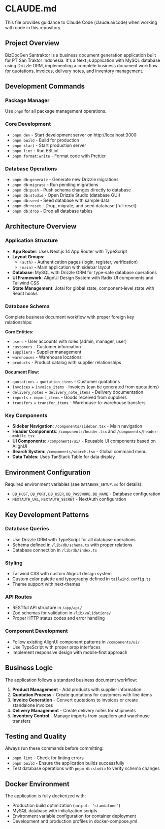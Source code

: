 # CLAUDE.md

This file provides guidance to Claude Code (claude.ai/code) when working with code in this repository.

## Project Overview

BizDocGen Santraktor is a business document generation application built for PT San Traktor Indonesia. It's a Next.js application with MySQL database using Drizzle ORM, implementing a complete business document workflow for quotations, invoices, delivery notes, and inventory management.

## Development Commands

### Package Manager

Use `pnpm` for all package management operations.

### Core Development

- `pnpm dev` - Start development server on http://localhost:3000
- `pnpm build` - Build for production
- `pnpm start` - Start production server
- `pnpm lint` - Run ESLint
- `pnpm format:write` - Format code with Prettier

### Database Operations

- `pnpm db:generate` - Generate new Drizzle migrations
- `pnpm db:migrate` - Run pending migrations
- `pnpm db:push` - Push schema changes directly to database
- `pnpm db:studio` - Open Drizzle Studio (database GUI)
- `pnpm db:seed` - Seed database with sample data
- `pnpm db:reset` - Drop, migrate, and seed database (full reset)
- `pnpm db:drop` - Drop all database tables

## Architecture Overview

### Application Structure

- **App Router**: Uses Next.js 14 App Router with TypeScript
- **Layout Groups**:
  - `(auth)` - Authentication pages (login, register, verification)
  - `(main)` - Main application with sidebar layout
- **Database**: MySQL with Drizzle ORM for type-safe database operations
- **UI Framework**: AlignUI Design System with Radix UI components and Tailwind CSS
- **State Management**: Jotai for global state, component-level state with React hooks

### Database Schema

Complete business document workflow with proper foreign key relationships:

**Core Entities:**

- `users` - User accounts with roles (admin, manager, user)
- `customers` - Customer information
- `suppliers` - Supplier management
- `warehouses` - Warehouse locations
- `products` - Product catalog with supplier relationships

**Document Flow:**

- `quotations` + `quotation_items` - Customer quotations
- `invoices` + `invoice_items` - Invoices (can be generated from quotations)
- `delivery_notes` + `delivery_note_items` - Delivery documentation
- `imports` + `import_items` - Goods received from suppliers
- `transfers` + `transfer_items` - Warehouse-to-warehouse transfers

### Key Components

- **Sidebar Navigation**: `/components/sidebar.tsx` - Main navigation
- **Header Components**: `/components/header.tsx` and `/components/header-mobile.tsx`
- **UI Components**: `/components/ui/` - Reusable UI components based on AlignUI
- **Search System**: `/components/search.tsx` - Global command menu
- **Data Tables**: Uses TanStack Table for data display

## Environment Configuration

Required environment variables (see `DATABASE_SETUP.md` for details):

- `DB_HOST`, `DB_PORT`, `DB_USER`, `DB_PASSWORD`, `DB_NAME` - Database configuration
- `NEXTAUTH_URL`, `NEXTAUTH_SECRET` - NextAuth configuration

## Key Development Patterns

### Database Queries

- Use Drizzle ORM with TypeScript for all database operations
- Schema defined in `/lib/db/schema.ts` with proper relations
- Database connection in `/lib/db/index.ts`

### Styling

- Tailwind CSS with custom AlignUI design system
- Custom color palette and typography defined in `tailwind.config.ts`
- Theme support with next-themes

### API Routes

- RESTful API structure in `/app/api/`
- Zod schemas for validation in `/lib/validations/`
- Proper HTTP status codes and error handling

### Component Development

- Follow existing AlignUI component patterns in `/components/ui/`
- Use TypeScript with proper prop interfaces
- Implement responsive design with mobile-first approach

## Business Logic

The application follows a standard business document workflow:

1. **Product Management** - Add products with supplier information
2. **Quotation Process** - Create quotations for customers with line items
3. **Invoice Generation** - Convert quotations to invoices or create standalone invoices
4. **Delivery Management** - Create delivery notes for shipments
5. **Inventory Control** - Manage imports from suppliers and warehouse transfers

## Testing and Quality

Always run these commands before committing:

- `pnpm lint` - Check for linting errors
- `pnpm build` - Ensure the application builds successfully
- Test database operations with `pnpm db:studio` to verify schema changes

## Docker Environment

The application is fully dockerized with:

- Production build optimization (`output: 'standalone'`)
- MySQL database with initialization scripts
- Environment variable configuration for container deployment
- Development and production profiles in docker-compose.yml
